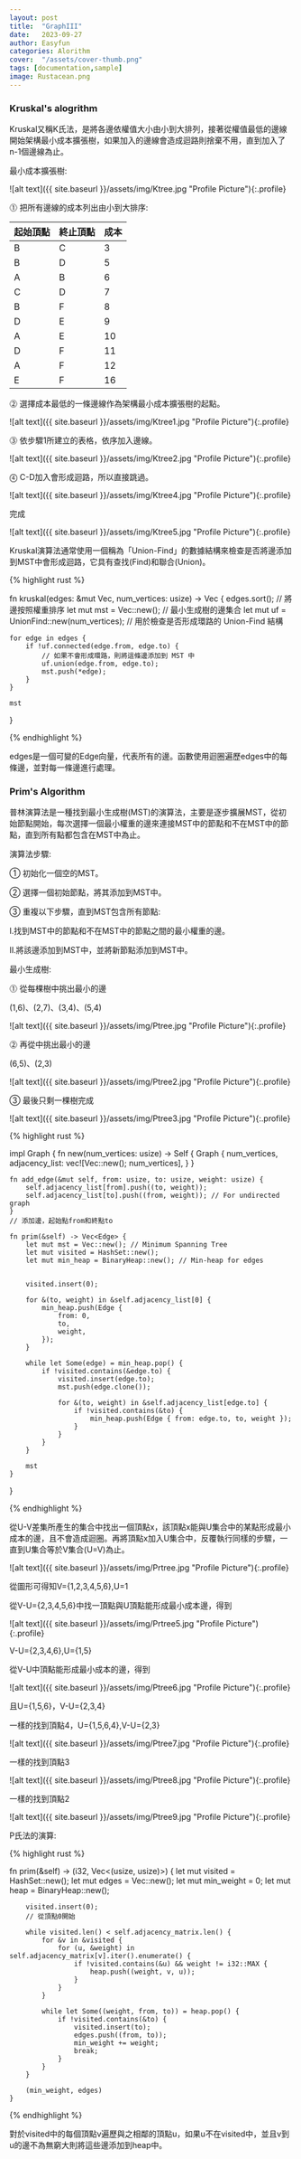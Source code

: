 ```yaml
---
layout: post
title:  "GraphIII"
date:   2023-09-27
author: Easyfun
categories: Alorithm
cover:  "/assets/cover-thumb.png"
tags: [documentation,sample]
image: Rustacean.png
---
```


### Kruskal's alogrithm

Kruskal又稱K氏法，是將各邊依權值大小由小到大排列，接著從權值最低的邊線開始架構最小成本擴張樹，如果加入的邊線會造成迴路則捨棄不用，直到加入了n-1個邊線為止。

最小成本擴張樹:

![alt text]({{ site.baseurl }}/assets/img/Ktree.jpg "Profile Picture"){:.profile}

⓵ 把所有邊線的成本列出由小到大排序:

| 起始頂點 | 終止頂點 | 成本 | 
| ------ | ------ | ---- |
| B | C | 3 |
| B | D | 5 |
| A | B | 6 |
| C | D | 7 |
| B | F | 8 |
| D | E | 9 |
| A | E | 10 |
| D | F | 11 |
| A | F | 12 |
| E | F | 16 |

⓶ 選擇成本最低的一條邊線作為架構最小成本擴張樹的起點。

![alt text]({{ site.baseurl }}/assets/img/Ktree1.jpg "Profile Picture"){:.profile}

⓷ 依步驟1所建立的表格，依序加入邊線。

![alt text]({{ site.baseurl }}/assets/img/Ktree2.jpg "Profile Picture"){:.profile}

⓸ C-D加入會形成迴路，所以直接跳過。

![alt text]({{ site.baseurl }}/assets/img/Ktree4.jpg "Profile Picture"){:.profile}

完成

![alt text]({{ site.baseurl }}/assets/img/Ktree5.jpg "Profile Picture"){:.profile}


Kruskal演算法通常使用一個稱為「Union-Find」的數據結構來檢查是否將邊添加到MST中會形成迴路，它具有查找(Find)和聯合(Union)。

{% highlight rust %}

fn kruskal(edges: &mut Vec<Edge>, num_vertices: usize) -> Vec<Edge> {
    edges.sort(); 
    // 將邊按照權重排序
    let mut mst = Vec::new(); 
    // 最小生成樹的邊集合
    let mut uf = UnionFind::new(num_vertices); 
    // 用於檢查是否形成環路的 Union-Find 結構

    for edge in edges {
        if !uf.connected(edge.from, edge.to) {
            // 如果不會形成環路，則將這條邊添加到 MST 中
            uf.union(edge.from, edge.to);
            mst.push(*edge);
        }
    }

    mst
}

{% endhighlight %}

edges是一個可變的Edge向量，代表所有的邊。函數使用迴圈遍歷edges中的每條邊，並對每一條邊進行處理。

### Prim's Algorithm

普林演算法是一種找到最小生成樹(MST)的演算法，主要是逐步擴展MST，從初始節點開始，每次選擇一個最小權重的邊來連接MST中的節點和不在MST中的節點，直到所有點都包含在MST中為止。

演算法步驟:

① 初始化一個空的MST。

② 選擇一個初始節點，將其添加到MST中。

③ 重複以下步驟，直到MST包含所有節點:
  
  Ⅰ.找到MST中的節點和不在MST中的節點之間的最小權重的邊。

  Ⅱ.將該邊添加到MST中，並將新節點添加到MST中。

最小生成樹:

⓵ 從每棵樹中挑出最小的邊

(1,6)、(2,7)、(3,4)、(5,4)

![alt text]({{ site.baseurl }}/assets/img/Ptree.jpg "Profile Picture"){:.profile}


⓶ 再從中挑出最小的邊

(6,5)、(2,3)

![alt text]({{ site.baseurl }}/assets/img/Ptree2.jpg "Profile Picture"){:.profile}

③ 最後只剩一棵樹完成

![alt text]({{ site.baseurl }}/assets/img/Ptree3.jpg "Profile Picture"){:.profile}








{% highlight rust %}

impl Graph {
    fn new(num_vertices: usize) -> Self {
        Graph {
            num_vertices,
            adjacency_list: vec![Vec::new(); num_vertices],
        }
    }

    fn add_edge(&mut self, from: usize, to: usize, weight: usize) {
        self.adjacency_list[from].push((to, weight));
        self.adjacency_list[to].push((from, weight)); // For undirected graph
    }
    // 添加邊，起始點from和終點to

    fn prim(&self) -> Vec<Edge> {
        let mut mst = Vec::new(); // Minimum Spanning Tree
        let mut visited = HashSet::new();
        let mut min_heap = BinaryHeap::new(); // Min-heap for edges

        
        visited.insert(0);

        for &(to, weight) in &self.adjacency_list[0] {
            min_heap.push(Edge {
                from: 0,
                to,
                weight,
            });
        }

        while let Some(edge) = min_heap.pop() {
            if !visited.contains(&edge.to) {
                visited.insert(edge.to);
                mst.push(edge.clone());

                for &(to, weight) in &self.adjacency_list[edge.to] {
                    if !visited.contains(&to) {
                        min_heap.push(Edge { from: edge.to, to, weight });
                    }
                }
            }
        }

        mst
    }
}

{% endhighlight %}









從U-V差集所產生的集合中找出一個頂點x，該頂點x能與U集合中的某點形成最小成本的邊，且不會造成迴圈。再將頂點x加入U集合中，反覆執行同樣的步驟，一直到U集合等於V集合(U=V)為止。

![alt text]({{ site.baseurl }}/assets/img/Prtree.jpg "Profile Picture"){:.profile}

從圖形可得知V={1,2,3,4,5,6},U=1

從V-U={2,3,4,5,6}中找一頂點與U頂點能形成最小成本邊，得到

![alt text]({{ site.baseurl }}/assets/img/Prtree5.jpg "Profile Picture"){:.profile}

V-U={2,3,4,6},U={1,5}

從V-U中頂點能形成最小成本的邊，得到

![alt text]({{ site.baseurl }}/assets/img/Ptree6.jpg "Profile Picture"){:.profile}

且U={1,5,6}，V-U={2,3,4}

一樣的找到頂點4，U={1,5,6,4},V-U={2,3}

![alt text]({{ site.baseurl }}/assets/img/Ptree7.jpg "Profile Picture"){:.profile}

一樣的找到頂點3

![alt text]({{ site.baseurl }}/assets/img/Ptree8.jpg "Profile Picture"){:.profile}

一樣的找到頂點2

![alt text]({{ site.baseurl }}/assets/img/Ptree9.jpg "Profile Picture"){:.profile}

P氏法的演算:

{% highlight rust %}

fn prim(&self) -> (i32, Vec<(usize, usize)>) {
        let mut visited = HashSet::new();
        let mut edges = Vec::new();
        let mut min_weight = 0;
        let mut heap = BinaryHeap::new();

        visited.insert(0); 
        // 從頂點0開始

        while visited.len() < self.adjacency_matrix.len() {
            for &v in &visited {
                for (u, &weight) in self.adjacency_matrix[v].iter().enumerate() {
                    if !visited.contains(&u) && weight != i32::MAX {
                        heap.push((weight, v, u));
                    }
                }
            }

            while let Some((weight, from, to)) = heap.pop() {
                if !visited.contains(&to) {
                    visited.insert(to);
                    edges.push((from, to));
                    min_weight += weight;
                    break;
                }
            }
        }

        (min_weight, edges)
    }


{% endhighlight %}

對於visited中的每個頂點v遍歷與之相鄰的頂點u，如果u不在visited中，並且v到u的邊不為無窮大則將這些邊添加到heap中。


